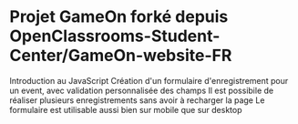 # Projet GameOn forké depuis OpenClassrooms-Student-Center/GameOn-website-FR

Introduction au JavaScript
Création d'un formulaire d'enregistrement pour un event, avec validation personnalisée des champs
Il est possibile de réaliser plusieurs enregistrements sans avoir à recharger la page
Le formulaire est utilisable aussi bien sur mobile que sur desktop
